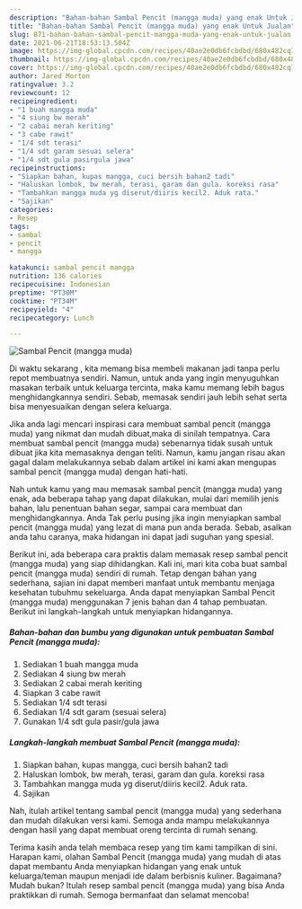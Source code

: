 ```yaml
---
description: "Bahan-bahan Sambal Pencit (mangga muda) yang enak Untuk Jualan"
title: "Bahan-bahan Sambal Pencit (mangga muda) yang enak Untuk Jualan"
slug: 871-bahan-bahan-sambal-pencit-mangga-muda-yang-enak-untuk-jualan
date: 2021-06-21T18:53:13.504Z
image: https://img-global.cpcdn.com/recipes/40ae2e0db6fcbdbd/680x482cq70/sambal-pencit-mangga-muda-foto-resep-utama.jpg
thumbnail: https://img-global.cpcdn.com/recipes/40ae2e0db6fcbdbd/680x482cq70/sambal-pencit-mangga-muda-foto-resep-utama.jpg
cover: https://img-global.cpcdn.com/recipes/40ae2e0db6fcbdbd/680x482cq70/sambal-pencit-mangga-muda-foto-resep-utama.jpg
author: Jared Morton
ratingvalue: 3.2
reviewcount: 12
recipeingredient:
- "1 buah mangga muda"
- "4 siung bw merah"
- "2 cabai merah keriting"
- "3 cabe rawit"
- "1/4 sdt terasi"
- "1/4 sdt garam sesuai selera"
- "1/4 sdt gula pasirgula jawa"
recipeinstructions:
- "Siapkan bahan, kupas mangga, cuci bersih bahan2 tadi"
- "Haluskan lombok, bw merah, terasi, garam dan gula. koreksi rasa"
- "Tambahkan mangga muda yg diserut/diiris kecil2. Aduk rata."
- "Sajikan"
categories:
- Resep
tags:
- sambal
- pencit
- mangga

katakunci: sambal pencit mangga 
nutrition: 136 calories
recipecuisine: Indonesian
preptime: "PT30M"
cooktime: "PT34M"
recipeyield: "4"
recipecategory: Lunch

---
```



![Sambal Pencit (mangga muda)](https://img-global.cpcdn.com/recipes/40ae2e0db6fcbdbd/680x482cq70/sambal-pencit-mangga-muda-foto-resep-utama.jpg)

Di waktu  sekarang , kita memang bisa membeli makanan jadi tanpa perlu repot membuatnya sendiri. Namun, untuk anda yang ingin menyuguhkan masakan terbaik untuk keluarga tercinta, maka kamu memang lebih bagus menghidangkannya sendiri. Sebab, memasak sendiri jauh lebih sehat serta bisa menyesuaikan dengan selera keluarga.

Jika anda lagi mencari inspirasi cara membuat sambal pencit (mangga muda) yang nikmat dan mudah dibuat,maka di sinilah tempatnya. Cara membuat sambal pencit (mangga muda)  sebenarnya tidak susah untuk dibuat jika kita memasaknya dengan teliti. Namun, kamu jangan risau akan gagal dalam melakukannya 
sebab dalam artikel ini kami akan mengupas sambal pencit (mangga muda) dengan hati-hati.  



Nah untuk kamu yang mau memasak sambal pencit (mangga muda) yang enak, ada beberapa tahap yang dapat dilakukan, mulai dari memilih jenis bahan, lalu penentuan bahan segar, sampai cara membuat dan menghidangkannya. Anda Tak perlu pusing jika ingin menyiapkan sambal pencit (mangga muda) yang lezat di mana pun anda berada. Sebab, asalkan anda  tahu caranya, maka hidangan ini dapat jadi suguhan yang spesial.

Berikut ini, ada beberapa cara praktis  dalam memasak resep sambal pencit (mangga muda) yang siap dihidangkan. Kali ini, mari kita coba buat sambal pencit (mangga muda) sendiri di rumah. Tetap dengan bahan yang sederhana, sajian ini dapat memberi manfaat untuk membantu menjaga kesehatan tubuhmu sekeluarga. Anda dapat menyiapkan Sambal Pencit (mangga muda) menggunakan 7 jenis bahan dan 4 tahap pembuatan. Berikut ini langkah-langkah untuk menyiapkan hidangannya.

<!--inarticleads1-->

##### Bahan-bahan dan bumbu yang digunakan untuk pembuatan Sambal Pencit (mangga muda):

1. Sediakan 1 buah mangga muda
1. Sediakan 4 siung bw merah
1. Sediakan 2 cabai merah keriting
1. Siapkan 3 cabe rawit
1. Sediakan 1/4 sdt terasi
1. Sediakan 1/4 sdt garam (sesuai selera)
1. Gunakan 1/4 sdt gula pasir/gula jawa




<!--inarticleads2-->

##### Langkah-langkah membuat Sambal Pencit (mangga muda):

1. Siapkan bahan, kupas mangga, cuci bersih bahan2 tadi
1. Haluskan lombok, bw merah, terasi, garam dan gula. koreksi rasa
1. Tambahkan mangga muda yg diserut/diiris kecil2. Aduk rata.
1. Sajikan




Nah, itulah artikel tentang  sambal pencit (mangga muda)  yang sederhana dan mudah dilakukan versi kami. Semoga anda mampu melakukannya dengan hasil yang dapat membuat oreng tercinta di rumah senang. 

Terima kasih anda telah membaca resep yang tim kami tampilkan di sini. Harapan kami, olahan  Sambal Pencit (mangga muda) yang mudah di atas dapat membantu Anda menyiapkan hidangan yang enak untuk keluarga/teman maupun menjadi ide dalam berbisnis kuliner. Bagaimana? Mudah bukan? Itulah resep sambal pencit (mangga muda) yang bisa Anda praktikkan di rumah. Semoga bermanfaat dan selamat mencoba!

